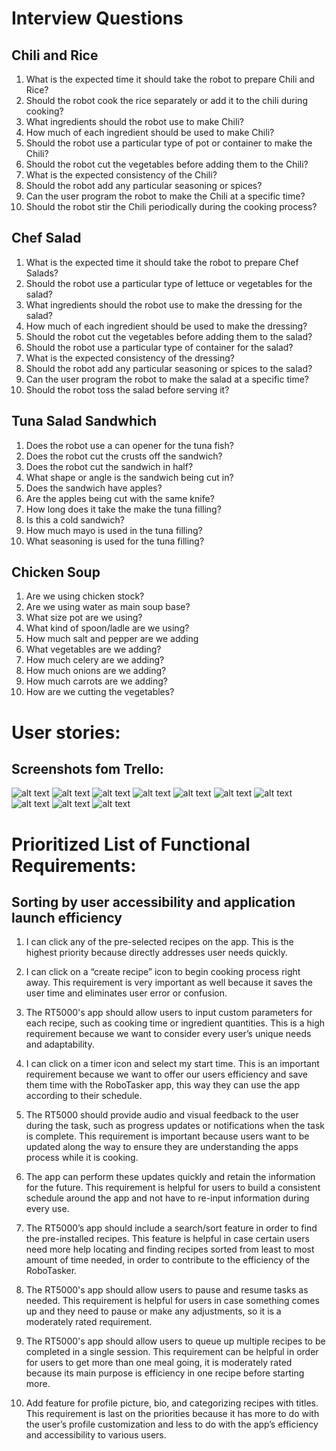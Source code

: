  
# Interview Questions 

## Chili and Rice 

1. What is the expected time it should take the robot to prepare Chili and Rice?
2. Should the robot cook the rice separately or add it to the chili during cooking?
3. What ingredients should the robot use to make Chili?
4. How much of each ingredient should be used to make Chili?
5. Should the robot use a particular type of pot or container to make the Chili?
6. Should the robot cut the vegetables before adding them to the Chili?
7. What is the expected consistency of the Chili?
8. Should the robot add any particular seasoning or spices?
9. Can the user program the robot to make the Chili at a specific time?
10. Should the robot stir the Chili periodically during the cooking process?

## Chef Salad 

1. What is the expected time it should take the robot to prepare Chef Salads?
2. Should the robot use a particular type of lettuce or vegetables for the salad?
3. What ingredients should the robot use to make the dressing for the salad?
4. How much of each ingredient should be used to make the dressing?
5. Should the robot cut the vegetables before adding them to the salad?
6. Should the robot use a particular type of container for the salad?
7. What is the expected consistency of the dressing?
8. Should the robot add any particular seasoning or spices to the salad?
9. Can the user program the robot to make the salad at a specific time?
10. Should the robot toss the salad before serving it?

## Tuna Salad Sandwhich 

1. Does the robot use a can opener for the tuna fish?
2. Does the robot cut the crusts off the sandwich?
3. Does the robot cut the sandwich in half?
4. What shape or angle is the sandwich being cut in? 
5. Does the sandwich have apples?
6. Are the apples being cut with the same knife? 
7. How long does it take the make the tuna filling? 
8. Is this a cold sandwich?
9. How much mayo is used in the tuna filling? 
10. What seasoning is used for the tuna filling? 

## Chicken Soup 

1. Are we using chicken stock? 
2. Are we using water as main soup base? 
3. What size pot are we using? 
4. What kind of spoon/ladle are we using? 
5. How much salt and pepper are we adding 
6. What vegetables are we adding? 
7. How much celery are we adding? 
8. How much onions are we adding? 
9. How much carrots are we adding? 
10. How are we cutting the vegetables? 

# User stories:
## Screenshots fom Trello:
![alt text](https://user-images.githubusercontent.com/127349077/226676828-d2e2c550-2082-4bc6-8ac8-3da1061fa562.jpg)
![alt text](https://user-images.githubusercontent.com/127349077/226676764-2d0bee30-fc55-4f67-8948-31283338c82d.jpg)
![alt text](https://user-images.githubusercontent.com/127349077/226676777-6f3868e2-8314-49d6-b87f-e7c8927d1737.jpg)
![alt text](https://user-images.githubusercontent.com/127349077/226676786-08022f21-7585-490f-862a-203bffe0d512.jpg)
![alt text](https://user-images.githubusercontent.com/127349077/226676788-fde10b4f-eee4-419c-9f2e-9dc8397fd34b.jpg)
![alt text](https://user-images.githubusercontent.com/127349077/226676791-eed4a015-2df8-4677-96e6-e1e1f8502587.jpg)
![alt text](https://user-images.githubusercontent.com/127349077/226676796-f79c2663-ff3c-4b4d-a4f2-fb95cc566b54.jpg)
![alt text](https://user-images.githubusercontent.com/127349077/226676805-d0dd18ee-b529-4d62-92f4-a1f83473e0d6.jpg)
![alt text](https://user-images.githubusercontent.com/127349077/226676813-57259d8e-56b1-4d03-91cc-5dad60c4e139.jpg)
![alt text](https://user-images.githubusercontent.com/127349077/226676823-1350bf82-f4f8-41ce-9b80-4c6dceb9c549.jpg)

# Prioritized List of Functional Requirements:

## Sorting by user accessibility and application launch efficiency 

1. I can click any of the pre-selected recipes on the app. This is the highest priority because directly addresses user needs quickly. 

2. I can click on a “create recipe” icon to begin cooking process right away. This requirement is very important as well because it saves the user time and eliminates user error or confusion. 

3. The RT5000's app should allow users to input custom parameters for each recipe, such as cooking time or ingredient quantities. This is a high requirement because we want to consider every user’s unique needs and adaptability. 

4. I can click on a timer icon and select my start time. This is an important requirement because we want to offer our users efficiency and save them time with the RoboTasker app, this way they can use the app according to their schedule. 

5. The RT5000 should provide audio and visual feedback to the user during the task, such as progress updates or notifications when the task is complete. This requirement is important because users want to be updated along the way to ensure they are understanding the apps process while it is cooking. 

6. The app can perform these updates quickly and retain the information for the future. This requirement is helpful for users to build a consistent schedule around the app and not have to re-input information during every use.

7. The RT5000’s app should include a search/sort feature in order to find the pre-installed recipes. This feature is helpful in case certain users need more help locating and finding recipes sorted from least to most amount of time needed, in order to contribute to the efficiency of the RoboTasker. 

8. The RT5000's app should allow users to pause and resume tasks as needed. This requirement is helpful for users in case something comes up and they need to pause or make any adjustments, so it is a moderately rated requirement. 

9. The RT5000's app should allow users to queue up multiple recipes to be completed in a single session. This requirement can be helpful in order for users to get more than one meal going, it is moderately rated because its main purpose is efficiency in one recipe before starting more.  

10. Add feature for profile picture, bio, and categorizing recipes with titles. This requirement is last on the priorities because it has more to do with the user’s profile customization and less to do with the app’s efficiency and accessibility to various users. 

